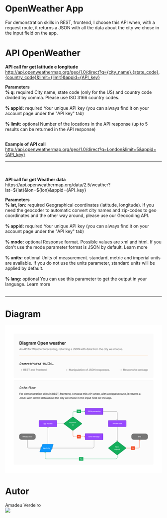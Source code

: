 # OpenWeather App
For demonstration skills in REST, frontend, I choose this API when, with a request route, it returns a JSON with all the data about the city we chose in the input field on the app.
# API OpenWeather
<b>API call for get latitude e longitude</b><br>
http://api.openweathermap.org/geo/1.0/direct?q={city_name},{state_code},{country_code}&limit={limit}&appid={API_key}

<b>Parameters</b><br>
<b>% q:</b> 	required 	City name, state code (only for the US) and country code divided by comma. Please use ISO 3166 country codes.<br><br>
<b>% appid:</b> 	required 	Your unique API key (you can always find it on your account page under the "API key" tab)<br><br>
<b>% limit:</b>	optional 	Number of the locations in the API response (up to 5 results can be returned in the API response)<br><br>

<b>Example of API call</b><br>
http://api.openweathermap.org/geo/1.0/direct?q=London&limit=5&appid={API_key}
<hr><br><br>
<b>API call for get Weather data</b><br>
https://api.openweathermap.org/data/2.5/weather?lat=${lat}&lon=${lon}&appid={API_key}

<b>Parameters</b><br>
<b>% lat, lon:</b>  	required 	Geographical coordinates (latitude, longitude). If you need the geocoder to automatic convert city names and zip-codes to geo coordinates and the other way around, please use our Geocoding API.<br><br>
<b>% appid:</b> 	required 	Your unique API key (you can always find it on your account page under the "API key" tab)<br><br>
<b>% mode:</b>  	optional 	Response format. Possible values are xml and html. If you don't use the mode parameter format is JSON by default. Learn more<br><br>
<b>% units:</b> 	optional 	Units of measurement. standard, metric and imperial units are available. If you do not use the units parameter, standard units will be applied by default.<br><br>
<b>% lang:</b>  	optional 	You can use this parameter to get the output in your language. Learn more<br><br>
<hr>

# Diagram
<img src="Diagram Open weather.jpg" alt="Diagram Open weather"/>

# Autor
Amadeu Verdeiro<br>
<a href="https://www.linkedin.com/in/amadeuverdeiro">
<img src="https://api.iconify.design/logos:linkedin.svg"/>
</a>
